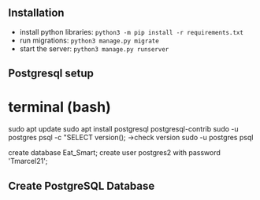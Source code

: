## Installation
- install python libraries: `python3 -m pip install -r requirements.txt `
- run migrations: `python3 manage.py migrate`
- start the server: `python3 manage.py runserver`

##  Postgresql setup
# terminal (bash)

sudo apt update
sudo apt install postgresql postgresql-contrib
sudo -u postgres psql -c "SELECT version();   ->check version
sudo -u postgres psql 

create database Eat_Smart;
create user postgres2 with password 'Tmarcel21';




##  Create PostgreSQL Database  
 